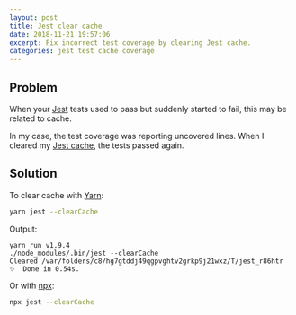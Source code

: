 ```yaml
---
layout: post
title: Jest clear cache
date: 2018-11-21 19:57:06
excerpt: Fix incorrect test coverage by clearing Jest cache.
categories: jest test cache coverage
---
```


## Problem

When your [Jest](https://jestjs.io/) tests used to pass but suddenly started to fail, this may be related to cache.

In my case, the test coverage was reporting uncovered lines. When I cleared my [Jest cache](https://jestjs.io/docs/en/cli.html#clearcache), the tests passed again.

## Solution

To clear cache with [Yarn](https://yarnpkg.com/):

```sh
yarn jest --clearCache
```

Output:

```
yarn run v1.9.4
./node_modules/.bin/jest --clearCache
Cleared /var/folders/c8/hg7gtddj49qgpvghtv2grkp9j21wxz/T/jest_r86htr
✨  Done in 0.54s.
```

Or with [npx](https://www.npmjs.com/package/npx):

```sh
npx jest --clearCache
```
